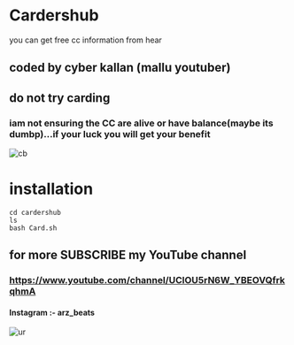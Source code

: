 # Cardershub
you can get free cc information from hear
## coded by cyber kallan (mallu youtuber)
## do not try carding

### iam not ensuring the CC are alive or have balance(maybe its dumbp)...if your luck you will get your benefit
![cb](https://user-images.githubusercontent.com/56509491/67160191-c2fe3280-f36b-11e9-9caf-b1947b9c1bda.JPG)

# installation

``` 
cd cardershub
ls
bash Card.sh

```

## for more SUBSCRIBE my YouTube channel
### https://www.youtube.com/channel/UClOU5rN6W_YBEOVQfrkqhmA

#### Instagram :- arz_beats


![ur](https://user-images.githubusercontent.com/56509491/66862492-9e423d80-efae-11e9-8b2f-004d5381297a.png)
